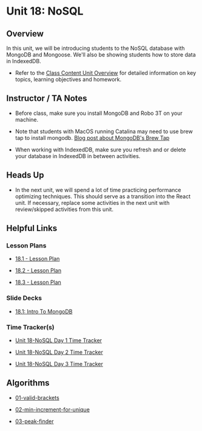 # Unit 18: NoSQL

## Overview

In this unit, we will be introducing students to the NoSQL database with MongoDB and Mongoose. We'll also be showing students how to store data in IndexedDB.

  * Refer to the [Class Content Unit Overview](../../../01-Class-Content/18-NoSQL/README.md) for detailed information on key topics, learning objectives and homework.

## Instructor / TA Notes

* Before class, make sure you install MongoDB and Robo 3T on your machine. 

* Note that students with MacOS running Catalina may need to use brew tap to install mongodb. [Blog post about MongoDB's Brew Tap](https://www.mongodb.com/blog/post/mongodbs-official-brew-tap-now-open-and-flowing)

* When working with IndexedDB, make sure you refresh and or delete your database in IndexedDB in between activities.

## Heads Up

* In the next unit, we will spend a lot of time practicing performance optimizing techniques. This should serve as a transition into the React unit. If necessary, replace some activities in the next unit with review/skipped activities from this unit.

## Helpful Links

### Lesson Plans

  * [18.1 - Lesson Plan](01-Day_MongoDB/18.1-LESSON-PLAN.md)

  * [18.2 - Lesson Plan](02-Day_Mongoose/18.2-LESSON-PLAN.md)

  * [18.3 - Lesson Plan](03-Day_IndexedDB/18.3-LESSON-PLAN.md)

### Slide Decks

  * [18.1: Intro To MongoDB](https://docs.google.com/presentation/d/18si_kQgZc7lVVNk1zRoEF4RpJN5cB6hsLa9PqX0fPc8/edit?usp=sharing)

### Time Tracker(s)

  * [Unit 18-NoSQL Day 1 Time Tracker](https://docs.google.com/spreadsheets/d/1JfWumN8I_EBHWk6uBxIz8giAtVKIsWUVbfTlvbYvBbg/edit?usp=sharing)

  * [Unit 18-NoSQL Day 2 Time Tracker](https://docs.google.com/spreadsheets/d/1ih5Js6WpuqwCV4E_-1nwJmEtmewzQ2tQgAzuob4LfQw/edit?usp=sharing)

  * [Unit 18-NoSQL Day 3 Time Tracker](https://docs.google.com/spreadsheets/d/1JfWumN8I_EBHWk6uBxIz8giAtVKIsWUVbfTlvbYvBbg/edit?usp=sharing)

## Algorithms

  * [01-valid-brackets](../../../01-Class-Content/18-NoSQL/03-Algorithms/01-valid-brackets)

  * [02-min-increment-for-unique](../../../01-Class-Content/18-NoSQL/03-Algorithms/02-min-increment-for-unique)

  * [03-peak-finder](../../../01-Class-Content/18-NoSQL/03-Algorithms/03-peak-finder)

